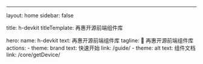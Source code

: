---

layout: home
sidebar: false

title: h-devkit
titleTemplate: 再惠开源前端组件库

hero:
name: h-devkit
text: 再惠开源前端组件库
tagline: 🎉 再惠开源前端组件库
actions: - theme: brand
text: 快速开始
link: /guide/ - theme: alt
text: 组件文档
link: /core/getDevice/
